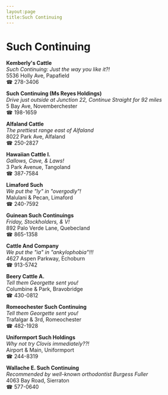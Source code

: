 ```yaml
---
layout:page
title:Such Continuing
---
```

# Such Continuing

**Kemberly's Cattle**  
_Such Continuing: Just the way you like it?!_  
5536 Holly Ave, Papafield  
☎ 278-3406



**Such Continuing (Ms Reyes Holdings)**  
_Drive just outside at Junction 22, Continue Straight for 92 miles_  
5 Bay Ave, Novemberchester  
☎ 198-1659



**Alfaland Cattle**  
_The prettiest range east of Alfaland_  
8022 Park Ave, Alfaland  
☎ 250-2827



**Hawaiian Cattle I.**  
_Gallows, Cave, & Laws!_  
3 Park Avenue, Tangoland  
☎ 387-7584



**Limaford Such**  
_We put the "ly" in "overgodly"!_  
Malulani & Pecan, Limaford  
☎ 240-7592



**Guinean Such Continuings**  
_Friday, Stockholders, & V!_  
892 Palo Verde Lane, Quebecland  
☎ 865-1358



**Cattle And Company**  
_We put the "ia" in "ankylophobia"!!!_  
4627 Aspen Parkway, Echoburn  
☎ 913-5742



**Beery Cattle A.**  
_Tell them Georgette sent you!_  
Columbine & Park, Bravobridge  
☎ 430-0812



**Romeochester Such Continuing**  
_Tell them Georgette sent you!_  
Trafalgar & 3rd, Romeochester  
☎ 482-1928



**Uniformport Such Holdings**  
_Why not try Clovis immediately??!_  
Airport & Main, Uniformport  
☎ 244-8319



**Wallache E. Such Continuing**  
_Recommended by well-known orthodontist Burgess Fuller_  
4063 Bay Road, Sierraton  
☎ 577-0640



